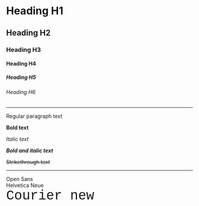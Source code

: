 # Heading H1

## Heading H2

### Heading H3

#### Heading H4

##### Heading H5

###### Heading H6

---

Regular paragraph text
  
**Bold text**
  
_Italic text_

_**Bold and italic text**_
  
~~Strikethrough text~~

---

<div style="font-family: "Open Sans", "Helvetica Neue", Helvetica, Arial, sans-serif; font-size: 16px;">Open Sans</div>

<div style="font-family: "Helvetica Neue", Helvetica, Arial, sans-serif; font-size: 16px;">Helvetica Neue</div>

<div style="font-family: Courier new, serif; font-size: 36px;">Courier new</div>